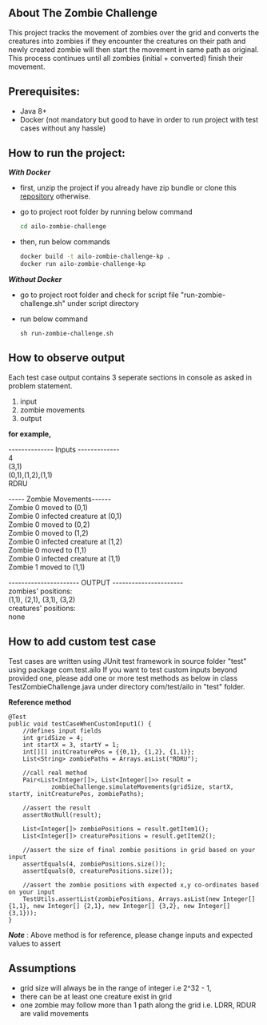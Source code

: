 ## About The Zombie Challenge
This project tracks the movement of zombies over the grid and converts the creatures into zombies if they encounter the creatures on their path and newly created zombie will then start the movement in same path as original. This process continues until all zombies (initial + converted) finish their movement.

## Prerequisites:
- Java 8+
- Docker (not mandatory but good to have in order to run project with test cases without any hassle)

## How to run the project:
***With Docker***
- first, unzip the project if you already have zip bundle or clone this <a href="https://kinjal63@bitbucket.org/kinjal63/ailo-zombie-challenge.git">repository</a> otherwise.
- go to project root folder by running below command

   ```sh
   cd ailo-zombie-challenge
   ```
- then, run below commands

   ```sh
   docker build -t ailo-zombie-challenge-kp .
   docker run ailo-zombie-challenge-kp
   ```

***Without Docker***
- go to project root folder and check for script file "run-zombie-challenge.sh" under script directory
- run below command
 
  ```
  sh run-zombie-challenge.sh
  ````

## How to observe output
Each test case output contains 3 seperate sections in console as asked in problem statement.
1. input
2. zombie movements
3. output

**for example,**

-------------- Inputs -------------\
4\
(3,1)\
(0,1),(1,2),(1,1)\
RDRU

----- Zombie Movements------\
Zombie 0 moved to (0,1)\
Zombie 0 infected creature at (0,1)\
Zombie 0 moved to (0,2)\
Zombie 0 moved to (1,2)\
Zombie 0 infected creature at (1,2)\
Zombie 0 moved to (1,1)\
Zombie 0 infected creature at (1,1)\
Zombie 1 moved to (1,1)

----------------------  OUTPUT  ----------------------\
zombies' positions:\
(1,1), (2,1), (3,1), (3,2)\
creatures' positions:\
none

## How to add custom test case
Test cases are written using JUnit test framework in source folder "test" using package com.test.ailo
If you want to test custom inputs beyond provided one, please add one or more test methods as below in class TestZombieChallenge.java under directory com/test/ailo in "test" folder.

**Reference method**

    @Test
	public void testCaseWhenCustomInput1() {
	    //defines input fields
		int gridSize = 4;
		int startX = 3, startY = 1;
		int[][] initCreaturePos = {{0,1}, {1,2}, {1,1}};
		List<String> zombiePaths = Arrays.asList("RDRU");
		
		//call real method
		Pair<List<Integer[]>, List<Integer[]>> result = 
				zombieChallenge.simulateMovements(gridSize, startX, startY, initCreaturePos, zombiePaths);
				
		//assert the result
		assertNotNull(result);
		
		List<Integer[]> zombiePositions = result.getItem1();
		List<Integer[]> creaturePositions = result.getItem2();
		
		//assert the size of final zombie positions in grid based on your input
		assertEquals(4, zombiePositions.size());
		assertEquals(0, creaturePositions.size());

        //assert the zombie positions with expected x,y co-ordinates based on your input
		TestUtils.assertList(zombiePositions, Arrays.asList(new Integer[] {1,1}, new Integer[] {2,1}, new Integer[] {3,2}, new Integer[] {3,1}));
	}

***Note*** : Above method is for reference, please change inputs and expected values to assert

## Assumptions
- grid size will always be in the range of integer i.e 2^32 - 1,
- there can be at least one creature exist in grid
- one zombie may follow more than 1 path along the grid i.e. LDRR, RDUR are valid movements
